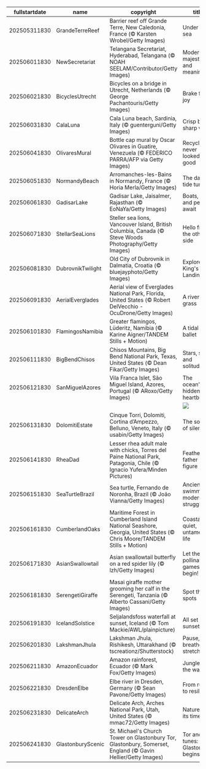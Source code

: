 |fullstartdate|name|copyright|title|image|
|--|--|--|--|--|
202505311830|GrandeTerreReef|Barrier reef off Grande Terre, New Caledonia, France (© Karsten Wrobel/Getty Images)|Under the sea|![](/en-IN/2025/06/202505311830GrandeTerreReef.jpg)|
202506011830|NewSecretariat|Telangana Secretariat, Hyderabad, Telangana (© NOAH SEELAM/Contributor/Getty Images)|Modern, majestic and meaningful|![](/en-IN/2025/06/202506011830NewSecretariat.jpg)|
202506021830|BicyclesUtrecht|Bicycles on a bridge in Utrecht, Netherlands (© George Pachantouris/Getty Images)|Brake for joy|![](/en-IN/2025/06/202506021830BicyclesUtrecht.jpg)|
202506031830|CalaLuna|Cala Luna beach, Sardinia, Italy (© guenterguni/Getty Images)|Crisp blues, sharp views|![](/en-IN/2025/06/202506031830CalaLuna.jpg)|
202506041830|OlivaresMural|Bottle cap mural by Oscar Olivares in Guatire, Venezuela (© FEDERICO PARRA/AFP via Getty Images)|Recycling never looked so good|![](/en-IN/2025/06/202506041830OlivaresMural.jpg)|
202506051830|NormandyBeach|Arromanches-les-Bains in Normandy, France (© Horia Merla/Getty Images)|The day the tide turned|![](/en-IN/2025/06/202506051830NormandyBeach.jpg)|
202506061830|GadisarLake|Gadisar Lake, Jaisalmer, Rajasthan (© EoNaYa/Getty Images)|Boats, birds and peace await|![](/en-IN/2025/06/202506061830GadisarLake.jpg)|
202506071830|StellarSeaLions|Steller sea lions, Vancouver Island, British Columbia, Canada (© Steve Woods Photography/Getty Images)|Hello from the other side|![](/en-IN/2025/06/202506071830StellarSeaLions.jpg)|
202506081830|DubrovnikTwilight|Old City of Dubrovnik in Dalmatia, Croatia (© bluejayphoto/Getty Images)|Explore King's Landing|![](/en-IN/2025/06/202506081830DubrovnikTwilight.jpg)|
202506091830|AerialEverglades|Aerial view of Everglades National Park, Florida, United States (© Robert DelVecchio - OcuDrone/Getty Images)|A river of grass|![](/en-IN/2025/06/202506091830AerialEverglades.jpg)|
202506101830|FlamingosNamibia|Greater flamingos, Lüderitz, Namibia (© Karine Aigner/TANDEM Stills + Motion)|A tidal ballet|![](/en-IN/2025/06/202506101830FlamingosNamibia.jpg)|
202506111830|BigBendChisos|Chisos Mountains, Big Bend National Park, Texas, United States (© Dean Fikar/Getty Images)|Stars, stone and solitude|![](/en-IN/2025/06/202506111830BigBendChisos.jpg)|
202506121830|SanMiguelAzores|Vila Franca Islet, São Miguel Island, Azores, Portugal (© ARoxo/Getty Images)|The ocean's hidden heartbeat|![](/en-IN/2025/06/202506121830SanMiguelAzores.jpg)|
||||![](/en-IN/2025/06/.jpg)|
202506131830|DolomitiEstate|Cinque Torri, Dolomiti, Cortina d’Ampezzo, Belluno, Veneto, Italy (© usabin/Getty Images)|The sounds of silence|![](/en-IN/2025/06/202506131830DolomitiEstate.jpg)|
202506141830|RheaDad|Lesser rhea adult male with chicks, Torres del Paine National Park, Patagonia, Chile (© Ignacio Yufera/Minden Pictures)|Feathered father figure|![](/en-IN/2025/06/202506141830RheaDad.jpg)|
202506151830|SeaTurtleBrazil|Sea turtle, Fernando de Noronha, Brazil (© João Vianna/Getty Images)|Ancient swimmers, modern struggles|![](/en-IN/2025/06/202506151830SeaTurtleBrazil.jpg)|
202506161830|CumberlandOaks|Maritime Forest in Cumberland Island National Seashore, Georgia, United States (© Chris Moore/TANDEM Stills + Motion)|Coastal quiet, untamed life|![](/en-IN/2025/06/202506161830CumberlandOaks.jpg)|
202506171830|AsianSwallowtail|Asian swallowtail butterfly on a red spider lily (© lzh/Getty Images)|Let the pollinating games begin!|![](/en-IN/2025/06/202506171830AsianSwallowtail.jpg)|
202506181830|SerengetiGiraffe|Masai giraffe mother grooming her calf in the Serengeti, Tanzania (© Alberto Cassani/Getty Images)|Spot the spots|![](/en-IN/2025/06/202506181830SerengetiGiraffe.jpg)|
202506191830|IcelandSolstice|Seljalandsfoss waterfall at sunset, Iceland (© Tom Mackie/AWL/plainpicture)|All set for sunset|![](/en-IN/2025/06/202506191830IcelandSolstice.jpg)|
202506201830|LakshmanJhula|Lakshman Jhula, Rishikesh, Uttarakhand (© tscreationz/Shutterstock)|Pause, breathe and stretch|![](/en-IN/2025/06/202506201830LakshmanJhula.jpg)|
202506211830|AmazonEcuador|Amazon rainforest, Ecuador (© Mark Fox/Getty Images)|Jungle all the way|![](/en-IN/2025/06/202506211830AmazonEcuador.jpg)|
202506221830|DresdenElbe|Elbe river in Dresden, Germany (© Sean Pavone/Getty Images)|From ruins to resilience|![](/en-IN/2025/06/202506221830DresdenElbe.jpg)|
202506231830|DelicateArch|Delicate Arch, Arches National Park, Utah, United States (© mmac72/Getty Images)|Nature took its time|![](/en-IN/2025/06/202506231830DelicateArch.jpg)|
202506241830|GlastonburyScenic|St. Michael's Church Tower on Glastonbury Tor, Glastonbury, Somerset, England (© Gavin Hellier/Getty Images)|Tor and tunes: Glastonbury begins|![](/en-IN/2025/06/202506241830GlastonburyScenic.jpg)|
